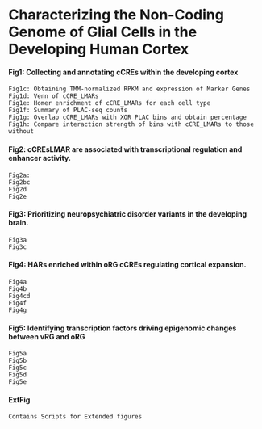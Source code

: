 # Characterizing the Non-Coding Genome of Glial Cells in the Developing Human Cortex

#### Fig1: Collecting and annotating cCREs within the developing cortex  ####
    Fig1c: Obtaining TMM-normalized RPKM and expression of Marker Genes
    Fig1d: Venn of cCRE_LMARs
    Fig1e: Homer enrichment of cCRE_LMARs for each cell type
    Fig1f: Summary of PLAC-seq counts
    Fig1g: Overlap cCRE_LMARs with XOR PLAC bins and obtain percentage
    Fig1h: Compare interaction strength of bins with cCRE_LMARs to those without

#### Fig2: cCREsLMAR  are associated with transcriptional regulation and enhancer activity. ####
    Fig2a: 
    Fig2bc
    Fig2d
    Fig2e
    
#### Fig3: Prioritizing neuropsychiatric disorder variants in the developing brain. ####
    Fig3a
    Fig3c

#### Fig4: HARs enriched within oRG cCREs regulating cortical expansion.  ####
    Fig4a
    Fig4b
    Fig4cd
    Fig4f
    Fig4g
    
#### Fig5: Identifying transcription factors driving epigenomic changes between vRG and oRG  #### 
    Fig5a
    Fig5b
    Fig5c
    Fig5d
    Fig5e
 
#### ExtFig #### 
    Contains Scripts for Extended figures
